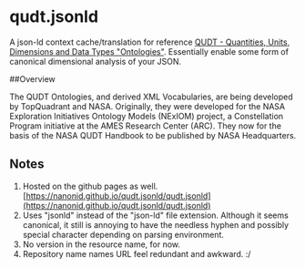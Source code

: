 # qudt.jsonld
A json-ld context cache/translation for reference [QUDT - Quantities, Units, Dimensions and Data Types "Ontologies"](http://qudt.org/).
Essentially enable some form of canonical dimensional analysis of your JSON.

##Overview

The QUDT Ontologies, and derived XML Vocabularies, are being developed by TopQuadrant and NASA. Originally, they were developed for the NASA Exploration Initiatives Ontology Models (NExIOM) project, a Constellation Program initiative at the AMES Research Center (ARC). They now for the basis of the NASA QUDT Handbook to be published by NASA Headquarters.

## Notes

1. Hosted on the github pages as well. [https://nanonid.github.io/qudt.jsonld/qudt.jsonld](https://nanonid.github.io/qudt.jsonld/qudt.jsonld)
2. Uses "jsonld" instead of the "json-ld" file extension. Although it seems canonical, it still is annoying to have the needless hyphen and possibly special character depending on parsing environment.
3. No version in the resource name, for now.
4. Repository name names URL feel redundant and awkward. :/
